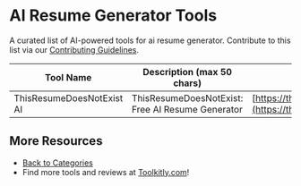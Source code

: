 # AI Resume Generator Tools

A curated list of AI-powered tools for ai resume generator. Contribute to this list via our [Contributing Guidelines](https://github.com/ToolkitlyAI/awesome-ai-tools/blob/master/CONTRIBUTING.md).

| Tool Name | Description (max 50 chars) | Website |
|-----------|----------------------------|---------|
| ThisResumeDoesNotExist AI | ThisResumeDoesNotExist: Free AI Resume Generator | [https://thisresumedoesnotexist.com/](https://thisresumedoesnotexist.com/) |

## More Resources
- [Back to Categories](https://github.com/ToolkitlyAI/awesome-ai-tools/blob/master/README.md)
- Find more tools and reviews at [Toolkitly.com](https://toolkitly.com)!
